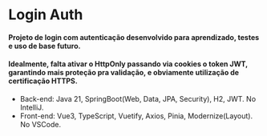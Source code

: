 ﻿# Login Auth

#### Projeto de login com autenticação desenvolvido para aprendizado, testes e uso de base futuro. 
#### Idealmente, falta ativar o HttpOnly passando via cookies o token JWT, garantindo mais proteção pra validação, e obviamente utilização de certificação HTTPS.

- Back-end: Java 21, SpringBoot(Web, Data, JPA, Security), H2, JWT. No IntelliJ.
- Front-end: Vue3, TypeScript, Vuetify, Axios, Pinia, Modernize(Layout). No VSCode.
